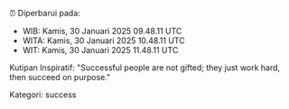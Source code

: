 ⏰ Diperbarui pada:
- WIB: Kamis, 30 Januari 2025 09.48.11 UTC
- WITA: Kamis, 30 Januari 2025 10.48.11 UTC
- WIT: Kamis, 30 Januari 2025 11.48.11 UTC

Kutipan Inspiratif:
"Successful people are not gifted; they just work hard, then succeed on purpose."


Kategori: success

